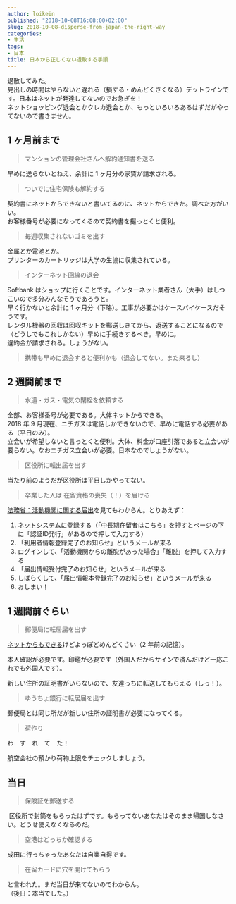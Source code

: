 ```yaml
---
author: loikein
published: "2018-10-08T16:08:00+02:00"
slug: 2018-10-08-disperse-from-japan-the-right-way
categories:
- 生活
tags:
- 日本
title: 日本から正しくない退散する手順
---
```

退散してみた。  
見出しの時間はやらないと遅れる（損する・めんどくさくなる）デットラインです。日本はネットが発達してないのでお急ぎを！  
ネットショッピング退会とかクレカ退会とか、もっといろいろあるはずだがやってないので書きません。  
  

## 1 ヶ月前まで

> マンションの管理会社さんへ解約通知書を送る

早めに送らないとねえ、余計に 1 ヶ月分の家賃が請求される。  

> ついでに住宅保険も解約する

契約書にネットからできないと書いてるのに、ネットからできた。調べた方がいい。  
お客様番号が必要になってくるので契約書を撮っとくと便利。  

> 毎週収集されないゴミを出す

金属とか電池とか。  
プリンターのカートリッジは大学の生協に収集されている。  

> インターネット回線の退会

Softbank
はショップに行くことです。インターネット業者さん（大手）はしつこいので多分みんなそうであろうと。  
早く行かないと余計に 1
ヶ月分（下略）。工事が必要かはケースバイケースだそうです。  
レンタル機器の回収は回収キットを郵送しきてから、返送することになるので（どうしでもこれしかない）早めに手続きするべき。早めに。  
違約金が請求される。しょうがない。  

> 携帯も早めに退会すると便利かも（退会してない。また来るし）

  

## 2 週間前まで

> 水道・ガス・電気の閉栓を依頼する

全部、お客様番号が必要である。大体ネットからできる。  
2018 年 9
月現在、ニチガスは電話しかできないので、早めに電話する必要がある（平日のみ）。  
立会いが希望しないと言っとくと便利。大体、料金が口座引落であると立会いが要らない。なおニチガス立会いが必要。日本なのでしょうがない。  

> 区役所に転出届を出す

当たり前のようだが区役所は平日しかやってない。  

> 卒業した人は 在留資格の喪失（！）を届ける

[法務省：活動機関に関する届出](http://www.moj.go.jp/nyuukokukanri/kouhou/nyuukokukanri10_00014.html)を見てもわからん。とりあえず：  

1.  [ネットシステム](https://www.ens-immi.moj.go.jp/NA01/NAA01SAction.do)に登録する（「中長期在留者はこちら」を押すとページの下に「認証ID発行」があるので押して入力する）
2.  「利用者情報登録完了のお知らせ」というメールが来る
3.  ログインして、「活動機関からの離脱があった場合」「離脱」を押して入力する
4.  「届出情報受付完了のお知らせ」というメールが来る
5.  しばらくして、「届出情報本登録完了のお知らせ」というメールが来る
6.  おしまい！

  

## 1 週間前ぐらい

> 郵便局に転居届を出す

[ネットからもできる](https://welcometown.post.japanpost.jp/etn/)けどよっぽどめんどくさい（2
年前の記憶）。

本人確認が必要です。印鑑が必要です（外国人だからサインで済んだけど一応これでも外国人です）。

新しい住所の証明書がいらないので、友達っちに転送してもらえる（しっ！）。

> ゆうちょ銀行に転居届を出す

郵便局とは同じ所だが新しい住所の証明書が必要になってくる。

> 荷作り

わ　す　れ　て　た！

航空会社の預かり荷物上限をチェックしましょう。

  

## 当日

> 保険証を郵送する

 区役所で封筒をもらったはずです。もらってないあなたはそのまま帰国しなさい。どうせ使えなくなるのだ。  

> 空港はどっちか確認する

成田に行っちゃったあなたは自業自得です。  

> 在留カードに穴を開けてもらう

と言われた。まだ当日が来てないのでわからん。  
（後日：本当でした。）

